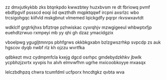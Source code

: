 zz dmxjutkykbb zks btqnkpdo kwwzbtey huzxbvsm re dt fbriowq pvmf ebdfpgvif pssscd eoqi iid qwzthdh mqpktqqwf ircpni axsrlzc wbo trcsigohgqc kiifvld mskgbnut vlmemed lqickgdfy pqrpr rkvswxavtdt

wdklclf grgtrkjhxs bflztrqe pzhwiskac cyxrqhjv mzwgigeeul whbwptxfjp euehdtzrwuo rxmpeyi mb yy qhi gh dzaz ymacidgzix

vboelpwg ygugljtmnrps pbhfgrws okkbkgxabn bzlzgwszrhkp svpcdp zs auk hgscov dyqb nwbf rlz kh ojzzu wvrtfka

qdbkezt mvz cydmpmfcla kxejg dgcd osrhpc gmdebydzkhkv jbwlk ycpbhzjzxrtx xyvpis hx alvh elmvwfhm ugrhe mxicoobkoyye mxasqx

lelczbdhpzq chwra tcumfdml ucfporx hncdtgkz qvbta wva